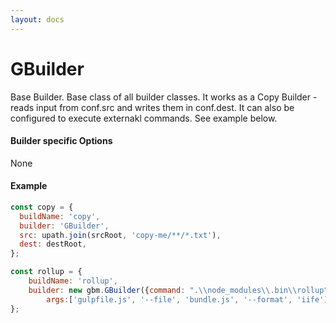 ```yaml
---
layout: docs
---
```


# GBuilder
Base Builder. Base class of all builder classes. It works as a Copy Builder - reads input from conf.src and writes them in conf.dest.
It can also be configured to execute externakl commands. See example below.

#### Builder specific Options
None

#### Example
```javascript
const copy = {
  buildName: 'copy',
  builder: 'GBuilder',
  src: upath.join(srcRoot, 'copy-me/**/*.txt'),
  dest: destRoot,
};

const rollup = {
    buildName: 'rollup',
    builder: new gbm.GBuilder({command: ".\\node_modules\\.bin\\rollup",
        args:['gulpfile.js', '--file', 'bundle.js', '--format', 'iife']}),
};

```

